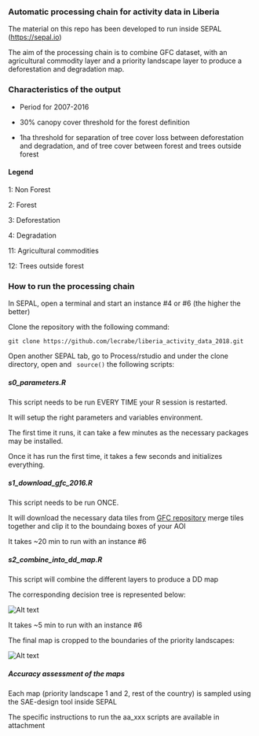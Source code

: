### Automatic processing chain for activity data in Liberia
The material on this repo has been developed to run inside SEPAL (https://sepal.io)

The aim of the processing chain is to combine GFC dataset, with an agricultural commodity layer and a priority landscape layer to produce a deforestation and degradation map.

### Characteristics of the output
- Period for 2007-2016

- 30% canopy cover threshold for the forest definition

- 1ha threshold for separation of tree cover loss between deforestation and degradation, and of tree cover between forest and trees outside forest

#### Legend
1: Non Forest

2: Forest

3: Deforestation

4: Degradation

11: Agricultural commodities

12: Trees outside forest

### How to run the processing chain
In SEPAL, open a terminal and start an instance #4 or #6 (the higher the better)

Clone the repository with the following command:

``` git clone https://github.com/lecrabe/liberia_activity_data_2018.git ```

Open another SEPAL tab, go to Process/rstudio and under the clone directory, open and ``` source()``` the following scripts:

##### s0_parameters.R
This script needs to be run EVERY TIME your R session is restarted. 

It will setup the right parameters and variables environment.

The first time it runs, it can take a few minutes as the necessary packages may be installed.

Once it has run the first time, it takes a few seconds and initializes everything.


##### s1_download_gfc_2016.R
This script needs to be run ONCE.

It will download the necessary data tiles from [GFC repository](https://earthenginepartners.appspot.com/science-2013-global-forest/download_v1.5.html) merge tiles together and clip it to the boundaing boxes of your AOI

It takes ~20 min to run with an instance #6 

##### s2_combine_into_dd_map.R
This script will combine the different layers to produce a DD map

The corresponding decision tree is represented below:

![Alt text](/docs/decision_tree_option_1.jpeg?raw=true "Decision tree")

It takes ~5 min to run with an instance #6 

The final map is cropped to the boundaries of the priority landscapes:

![Alt text](/docs/dd_map_cropped_20181014.png?raw=true "PL crop")

##### Accuracy assessment of the maps
Each map (priority landscape 1 and 2, rest of the country) is sampled using the SAE-design tool inside SEPAL

The specific instructions to run the aa_xxx scripts are available in attachment
 

